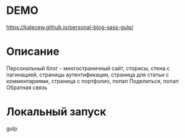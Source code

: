# DEMO
https://kalecew.github.io/personal-blog-sass-gulp/

# Описание
Персональный блог - многостраничный сайт, сторисы, стена с пагинацией, страницы аутентификации, страница для статьи с комментариями, страница с портфолио, попап Поделиться, попап Обратная связь

# Локальный запуск
gulp
